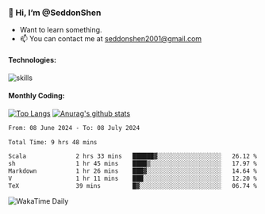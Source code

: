 ### 👋 Hi, I’m @SeddonShen
- Want to learn something.
- 📫 You can contact me at seddonshen2001@gmail.com

#### Technologies:

![skills](https://skillicons.dev/icons?i=scala,js,html,css,bootstrap,jquery,c,cpp,cloudflare,django,docker,flask,git,github,githubactions,linux,latex,mysql,nodejs,ps,php,pr,py,raspberrypi,redis,unreal,v,vscode,vue,bash)

#### Monthly Coding:
[![Top Langs](https://github-readme-stats.vercel.app/api/top-langs?username=seddonshen&show_icons=true&locale=en&layout=compact&hide=html&langs_count=8)](https://github.com/SeddonShen/)
[![Anurag's github stats](https://github-readme-stats.vercel.app/api?username=SeddonShen&count_private=true&show_icons=true)](https://github.com/anuraghazra/github-readme-stats)
<!--START_SECTION:waka-->

```txt
From: 08 June 2024 - To: 08 July 2024

Total Time: 9 hrs 48 mins

Scala              2 hrs 33 mins   ██████▓░░░░░░░░░░░░░░░░░░   26.12 %
sh                 1 hr 45 mins    ████▒░░░░░░░░░░░░░░░░░░░░   17.97 %
Markdown           1 hr 26 mins    ███▓░░░░░░░░░░░░░░░░░░░░░   14.64 %
V                  1 hr 11 mins    ███░░░░░░░░░░░░░░░░░░░░░░   12.20 %
TeX                39 mins         █▓░░░░░░░░░░░░░░░░░░░░░░░   06.74 %
```

<!--END_SECTION:waka-->

![WakaTime Daily](https://wakatime.com/share/@seddon2001/61a7e342-5f12-4fea-bf92-1fac161e97d6.svg)
<!---
SeddonShen/SeddonShen is a ✨ special ✨ repository because its `README.md` (this file) appears on your GitHub profile.
You can click the Preview link to take a look at your changes.
--->
